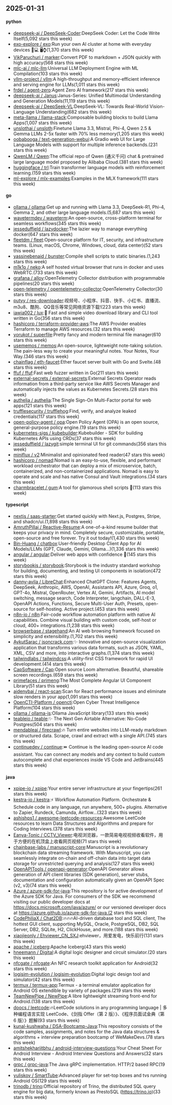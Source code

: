 ## 2025-01-31

#### python
* [deepseek-ai / DeepSeek-Coder](https://github.com/deepseek-ai/DeepSeek-Coder):DeepSeek Coder: Let the Code Write Itself(5,092 stars this week)
* [exo-explore / exo](https://github.com/exo-explore/exo):Run your own AI cluster at home with everyday devices 📱💻 🖥️⌚(1,370 stars this week)
* [VikParuchuri / marker](https://github.com/VikParuchuri/marker):Convert PDF to markdown + JSON quickly with high accuracy(568 stars this week)
* [mlc-ai / mlc-llm](https://github.com/mlc-ai/mlc-llm):Universal LLM Deployment Engine with ML Compilation(103 stars this week)
* [vllm-project / vllm](https://github.com/vllm-project/vllm):A high-throughput and memory-efficient inference and serving engine for LLMs(1,011 stars this week)
* [frdel / agent-zero](https://github.com/frdel/agent-zero):Agent Zero AI framework(217 stars this week)
* [deepseek-ai / Janus](https://github.com/deepseek-ai/Janus):Janus-Series: Unified Multimodal Understanding and Generation Models(11,119 stars this week)
* [deepseek-ai / DeepSeek-VL](https://github.com/deepseek-ai/DeepSeek-VL):DeepSeek-VL: Towards Real-World Vision-Language Understanding(682 stars this week)
* [meta-llama / llama-stack](https://github.com/meta-llama/llama-stack):Composable building blocks to build Llama Apps(1,007 stars this week)
* [unslothai / unsloth](https://github.com/unslothai/unsloth):Finetune Llama 3.3, Mistral, Phi-4, Qwen 2.5 & Gemma LLMs 2-5x faster with 70% less memory(1,205 stars this week)
* [oobabooga / text-generation-webui](https://github.com/oobabooga/text-generation-webui):A Gradio web UI for Large Language Models with support for multiple inference backends.(231 stars this week)
* [QwenLM / Qwen](https://github.com/QwenLM/Qwen):The official repo of Qwen (通义千问) chat & pretrained large language model proposed by Alibaba Cloud.(381 stars this week)
* [huggingface / trl](https://github.com/huggingface/trl):Train transformer language models with reinforcement learning.(159 stars this week)
* [ml-explore / mlx-examples](https://github.com/ml-explore/mlx-examples):Examples in the MLX framework(111 stars this week)

#### go
* [ollama / ollama](https://github.com/ollama/ollama):Get up and running with Llama 3.3, DeepSeek-R1, Phi-4, Gemma 2, and other large language models.(5,687 stars this week)
* [wavetermdev / waveterm](https://github.com/wavetermdev/waveterm):An open-source, cross-platform terminal for seamless workflows(345 stars this week)
* [jesseduffield / lazydocker](https://github.com/jesseduffield/lazydocker):The lazier way to manage everything docker(647 stars this week)
* [fleetdm / fleet](https://github.com/fleetdm/fleet):Open-source platform for IT, security, and infrastructure teams. (Linux, macOS, Chrome, Windows, cloud, data center)(52 stars this week)
* [yassinebenaid / bunster](https://github.com/yassinebenaid/bunster):Compile shell scripts to static binaries.(1,243 stars this week)
* [m1k1o / neko](https://github.com/m1k1o/neko):A self hosted virtual browser that runs in docker and uses WebRTC.(733 stars this week)
* [grafana / alloy](https://github.com/grafana/alloy):OpenTelemetry Collector distribution with programmable pipelines(20 stars this week)
* [open-telemetry / opentelemetry-collector](https://github.com/open-telemetry/opentelemetry-collector):OpenTelemetry Collector(30 stars this week)
* [putyy / res-downloader](https://github.com/putyy/res-downloader):视频号、小程序、抖音、快手、小红书、直播流、m3u8、酷狗、QQ音乐等常见网络资源下载!(223 stars this week)
* [iawia002 / lux](https://github.com/iawia002/lux):👾 Fast and simple video download library and CLI tool written in Go(356 stars this week)
* [hashicorp / terraform-provider-aws](https://github.com/hashicorp/terraform-provider-aws):The AWS Provider enables Terraform to manage AWS resources.(32 stars this week)
* [yorukot / superfile](https://github.com/yorukot/superfile):Pretty fancy and modern terminal file manager(610 stars this week)
* [usememos / memos](https://github.com/usememos/memos):An open-source, lightweight note-taking solution. The pain-less way to create your meaningful notes. Your Notes, Your Way.(346 stars this week)
* [chainflag / eth-faucet](https://github.com/chainflag/eth-faucet):Ether faucet server built with Go and Svelte.(48 stars this week)
* [ffuf / ffuf](https://github.com/ffuf/ffuf):Fast web fuzzer written in Go(211 stars this week)
* [external-secrets / external-secrets](https://github.com/external-secrets/external-secrets):External Secrets Operator reads information from a third-party service like AWS Secrets Manager and automatically injects the values as Kubernetes Secrets.(28 stars this week)
* [authelia / authelia](https://github.com/authelia/authelia):The Single Sign-On Multi-Factor portal for web apps(121 stars this week)
* [trufflesecurity / trufflehog](https://github.com/trufflesecurity/trufflehog):Find, verify, and analyze leaked credentials(117 stars this week)
* [open-policy-agent / opa](https://github.com/open-policy-agent/opa):Open Policy Agent (OPA) is an open source, general-purpose policy engine.(19 stars this week)
* [kubernetes-sigs / kubebuilder](https://github.com/kubernetes-sigs/kubebuilder):Kubebuilder - SDK for building Kubernetes APIs using CRDs(37 stars this week)
* [jesseduffield / lazygit](https://github.com/jesseduffield/lazygit):simple terminal UI for git commands(356 stars this week)
* [miniflux / v2](https://github.com/miniflux/v2):Minimalist and opinionated feed reader(47 stars this week)
* [hashicorp / nomad](https://github.com/hashicorp/nomad):Nomad is an easy-to-use, flexible, and performant workload orchestrator that can deploy a mix of microservice, batch, containerized, and non-containerized applications. Nomad is easy to operate and scale and has native Consul and Vault integrations.(34 stars this week)
* [charmbracelet / gum](https://github.com/charmbracelet/gum):A tool for glamorous shell scripts 🎀(113 stars this week)

#### typescript
* [nextjs / saas-starter](https://github.com/nextjs/saas-starter):Get started quickly with Next.js, Postgres, Stripe, and shadcn/ui.(1,898 stars this week)
* [AmruthPillai / Reactive-Resume](https://github.com/AmruthPillai/Reactive-Resume):A one-of-a-kind resume builder that keeps your privacy in mind. Completely secure, customizable, portable, open-source and free forever. Try it out today!(1,430 stars this week)
* [Bin-Huang / chatbox](https://github.com/Bin-Huang/chatbox):User-friendly Desktop Client App for AI Models/LLMs (GPT, Claude, Gemini, Ollama...)(1,336 stars this week)
* [angular / angular](https://github.com/angular/angular):Deliver web apps with confidence 🚀(145 stars this week)
* [storybookjs / storybook](https://github.com/storybookjs/storybook):Storybook is the industry standard workshop for building, documenting, and testing UI components in isolation(472 stars this week)
* [danny-avila / LibreChat](https://github.com/danny-avila/LibreChat):Enhanced ChatGPT Clone: Features Agents, DeepSeek, Anthropic, AWS, OpenAI, Assistants API, Azure, Groq, o1, GPT-4o, Mistral, OpenRouter, Vertex AI, Gemini, Artifacts, AI model switching, message search, Code Interpreter, langchain, DALL-E-3, OpenAPI Actions, Functions, Secure Multi-User Auth, Presets, open-source for self-hosting. Active project.(453 stars this week)
* [n8n-io / n8n](https://github.com/n8n-io/n8n):Fair-code workflow automation platform with native AI capabilities. Combine visual building with custom code, self-host or cloud, 400+ integrations.(1,238 stars this week)
* [browserbase / stagehand](https://github.com/browserbase/stagehand):An AI web browsing framework focused on simplicity and extensibility.(1,702 stars this week)
* [AykutSarac / jsoncrack.com](https://github.com/AykutSarac/jsoncrack.com):✨ Innovative and open-source visualization application that transforms various data formats, such as JSON, YAML, XML, CSV and more, into interactive graphs.(1,374 stars this week)
* [tailwindlabs / tailwindcss](https://github.com/tailwindlabs/tailwindcss):A utility-first CSS framework for rapid UI development.(414 stars this week)
* [CapSoftware / Cap](https://github.com/CapSoftware/Cap):Open source Loom alternative. Beautiful, shareable screen recordings.(659 stars this week)
* [primefaces / primeng](https://github.com/primefaces/primeng):The Most Complete Angular UI Component Library(51 stars this week)
* [aidenybai / react-scan](https://github.com/aidenybai/react-scan):Scan for React performance issues and eliminate slow renders in your app(1,091 stars this week)
* [OpenCTI-Platform / opencti](https://github.com/OpenCTI-Platform/opencti):Open Cyber Threat Intelligence Platform(104 stars this week)
* [ollama / ollama-js](https://github.com/ollama/ollama-js):Ollama JavaScript library(133 stars this week)
* [teableio / teable](https://github.com/teableio/teable):✨ The Next Gen Airtable Alternative: No-Code Postgres(504 stars this week)
* [mendableai / firecrawl](https://github.com/mendableai/firecrawl):🔥 Turn entire websites into LLM-ready markdown or structured data. Scrape, crawl and extract with a single API.(745 stars this week)
* [continuedev / continue](https://github.com/continuedev/continue):⏩ Continue is the leading open-source AI code assistant. You can connect any models and any context to build custom autocomplete and chat experiences inside VS Code and JetBrains(445 stars this week)

#### java
* [xpipe-io / xpipe](https://github.com/xpipe-io/xpipe):Your entire server infrastructure at your fingertips(261 stars this week)
* [kestra-io / kestra](https://github.com/kestra-io/kestra):⚡ Workflow Automation Platform. Orchestrate & Schedule code in any language, run anywhere, 500+ plugins. Alternative to Zapier, Rundeck, Camunda, Airflow...(323 stars this week)
* [ashishps1 / awesome-leetcode-resources](https://github.com/ashishps1/awesome-leetcode-resources):Awesome LeetCode resources to learn Data Structures and Algorithms and prepare for Coding Interviews.(378 stars this week)
* [Eanya-Tonic / CCTV_Viewer](https://github.com/Eanya-Tonic/CCTV_Viewer):电视浏览器，一款简易电视视频收看软件，用于方便的在机顶盒上收看网页视频(71 stars this week)
* [chainbase-labs / manuscript-core](https://github.com/chainbase-labs/manuscript-core):Manuscript is a revolutionary blockchain data streaming framework. With Manuscript, you can seamlessly integrate on-chain and off-chain data into target data storage for unrestricted querying and analysis(127 stars this week)
* [OpenAPITools / openapi-generator](https://github.com/OpenAPITools/openapi-generator):OpenAPI Generator allows generation of API client libraries (SDK generation), server stubs, documentation and configuration automatically given an OpenAPI Spec (v2, v3)(74 stars this week)
* [Azure / azure-sdk-for-java](https://github.com/Azure/azure-sdk-for-java):This repository is for active development of the Azure SDK for Java. For consumers of the SDK we recommend visiting our public developer docs at https://docs.microsoft.com/java/azure/ or our versioned developer docs at https://azure.github.io/azure-sdk-for-java.(2 stars this week)
* [CodePhiliaX / Chat2DB](https://github.com/CodePhiliaX/Chat2DB):🔥🔥🔥AI-driven database tool and SQL client, The hottest GUI client, supporting MySQL, Oracle, PostgreSQL, DB2, SQL Server, DB2, SQLite, H2, ClickHouse, and more.(188 stars this week)
* [xiaojieonly / Ehviewer_CN_SXJ](https://github.com/xiaojieonly/Ehviewer_CN_SXJ):ehviewer，用爱发电，快乐前行(131 stars this week)
* [apache / iceberg](https://github.com/apache/iceberg):Apache Iceberg(43 stars this week)
* [hneemann / Digital](https://github.com/hneemann/Digital):A digital logic designer and circuit simulator.(20 stars this week)
* [nfcgate / nfcgate](https://github.com/nfcgate/nfcgate):An NFC research toolkit application for Android(32 stars this week)
* [logisim-evolution / logisim-evolution](https://github.com/logisim-evolution/logisim-evolution):Digital logic design tool and simulator(42 stars this week)
* [termux / termux-app](https://github.com/termux/termux-app):Termux - a terminal emulator application for Android OS extendible by variety of packages.(219 stars this week)
* [TeamNewPipe / NewPipe](https://github.com/TeamNewPipe/NewPipe):A libre lightweight streaming front-end for Android.(138 stars this week)
* [doocs / leetcode](https://github.com/doocs/leetcode):🔥LeetCode solutions in any programming language | 多种编程语言实现 LeetCode、《剑指 Offer（第 2 版）》、《程序员面试金典（第 6 版）》题解(93 stars this week)
* [kunal-kushwaha / DSA-Bootcamp-Java](https://github.com/kunal-kushwaha/DSA-Bootcamp-Java):This repository consists of the code samples, assignments, and notes for the Java data structures & algorithms + interview preparation bootcamp of WeMakeDevs.(78 stars this week)
* [amitshekhariitbhu / android-interview-questions](https://github.com/amitshekhariitbhu/android-interview-questions):Your Cheat Sheet For Android Interview - Android Interview Questions and Answers(32 stars this week)
* [grpc / grpc-java](https://github.com/grpc/grpc-java):The Java gRPC implementation. HTTP/2 based RPC(19 stars this week)
* [yuliskov / SmartTube](https://github.com/yuliskov/SmartTube):Advanced player for set-top boxes and tvs running Android OS(129 stars this week)
* [trinodb / trino](https://github.com/trinodb/trino):Official repository of Trino, the distributed SQL query engine for big data, formerly known as PrestoSQL (https://trino.io)(33 stars this week)
